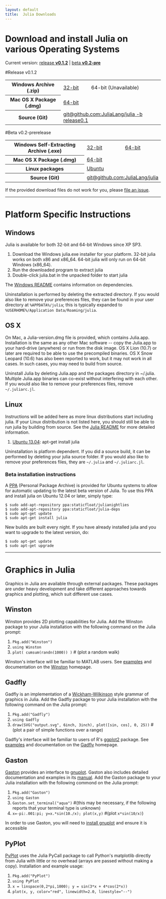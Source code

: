 ```yaml
---
layout: default
title:  Julia Downloads
---
```


# Download and install Julia on various Operating Systems

Current version: [release **v0.1.2**](http://code.google.com/p/julialang/downloads/list) | [beta **v0.2-pre**](#beta)

<span id="stable"/>
#Release v0.1.2
<table class="downloads"><tbody>
<tr>
    <th> Windows Archive (.zip) </th>
    <td> <a href="http://julialang.googlecode.com/files/julia0.1.2-WINNT-i686%2BGit.zip">32-bit</a> </td>
    <td> 64-bit (Unavailable) </td>
</tr>
<tr>
    <th> Mac OS X Package (.dmg) </th>
<!--<td>32-bit</td>-->
    <td colspan=2> <a href="http://julialang.googlecode.com/files/Julia-0.1.2.dmg">64-bit</a> </td>
</tr>
<tr>
    <th> Source (Git) </th>
    <td colspan=2> <a href="https://github.com/JuliaLang/julia/tree/release-0.1">git@github.com:JuliaLang/julia -b release0.1</a> </td>
</tr>
</tbody></table>

<span id="beta"/>
#Beta v0.2-prerelease
<table class="downloads"><tbody>
<tr>
    <th> Windows Self-Extracting Archive (.exe) </th>
    <td> <a href="http://s3.amazonaws.com/julialang/bin/winnt/x86/0.2/julia-0.2pre-d32bc80882-win32.exe">32-bit</a> </td>
    <td> <a href="http://s3.amazonaws.com/julialang/bin/winnt/x64/0.2/julia-0.2pre-d32bc80882-win64.exe">64-bit</a> </td>
</tr>
<tr>
    <th> Mac OS X Package (.dmg) </th>
<!--<td> 32-bit </td>-->
    <td colspan=2> <a href="https://s3.amazonaws.com/julialang/bin/osx/x64/0.2/julia-0.2-unstable.dmg">64-bit</a> </td>
</tr>
<tr>
    <th> Linux packages </th>
    <td colspan=2> <a href="https://launchpad.net/~staticfloat/+archive/julianightlies">Ubuntu</a> </td>
</tr>
<tr>
    <th> Source (Git) </th>
    <td colspan=2> <a href="https://github.com/JuliaLang/julia">git@github.com:JuliaLang/julia</a> </td>
</tr>
</tbody></table>

If the provided download files do not work for you, please [file an issue](https://github.com/JuliaLang/julia/issues).

---
# Platform Specific Instructions

## Windows

Julia is available for both 32-bit and 64-bit Windows since XP SP3.

1. Download the Windows julia.exe installer for your platform. 32-bit julia works on both x86 and x86_64. 64-bit julia will only run on 64-bit Windows (x86_64).
2. Run the downloaded program to extract julia
3. Double-click julia.bat in the unpacked folder to start julia

The [Windows README](https://github.com/JuliaLang/julia/blob/master/README.windows.md) contains information on dependencies.

Uninstallation is performed by deleting the extracted directory. If you would also like to remove your preferences files, they can be found in your user directory at `%APPDATA%/julia`; this is typically expanded to `%USERHOME%/Application Data/Roaming/julia`.

## OS X

On Mac, a Julia-version.dmg file is provided, which contains Julia.app. Installation is the same as any other Mac software -- copy the Julia.app to your hard-drive (anywhere) or run from the disk image. OS X Lion (10.7) or later are required to be able to use the precompiled binaries. OS X Snow Leopard (10.6) has also been reported to work, but it may not work in all cases. In such cases, you may need to build from source.

Uninstall Julia by deleting Julia.app and the packages directory in ~/.julia. Multiple Julia.app binaries can co-exist without interfering with each other. If you would also like to remove your preferences files, remove `~/.juliarc.jl`.

## Linux

Instructions will be added here as more linux distributions start including julia. If your Linux distribution is not listed here, you should still be able to run julia by building from source. See the [Julia README](https://github.com/JuliaLang/julia/blob/master/README.md) for more detailed information.

1. [Ubuntu 13.04](http://packages.ubuntu.com/raring/julia): apt-get install julia

Uninstallation is platform dependent. If you did a source build, it can be performed by deleting your julia source folder. If you would also like to remove your preferences files, they are `~/.julia` and `~/.juliarc.jl`.

### Beta installation instructions
A [PPA](https://launchpad.net/~staticfloat/+archive/julianightlies) (Personal Package Archive) is provided for Ubuntu systems to allow for automatic updating to the latest beta version of Julia.  To use this PPA and install julia on Ubuntu 12.04 or later, simply type:

    $ sudo add-apt-repository ppa:staticfloat/julianightlies
    $ sudo add-apt-repository ppa:staticfloat/julia-deps
    $ sudo apt-get update
    $ sudo apt-get install julia

New builds are built every night. If you have already installed julia and you want to upgrade to the latest version, do:

    $ sudo apt-get update
    $ sudo apt-get upgrade

---
# Graphics in Julia

Graphics in Julia are available through external packages. These packages are under heavy development and take different approaches towards graphics and plotting, which suit different use cases.

## Winston

Winston provides 2D plotting capabilities for Julia. Add the Winston package to your Julia installation with the following command on the Julia prompt:

1. `Pkg.add("Winston")`
2. `using Winston`
3. `plot( cumsum(randn(1000)) )` # (plot a random walk)

Winston's interface will be familiar to MATLAB users. See [examples](https://github.com/nolta/Winston.jl/blob/master/doc/examples.md) and documentation on the [Winston](https://github.com/nolta/Winston.jl) homepage.

## Gadfly

Gadfly is an implementation of a [Wickham-Wilkinson](http://www.cs.uic.edu/%7Ewilkinson/TheGrammarOfGraphics/GOG.html) style grammar of graphics in Julia. Add the Gadfly package to your Julia installation with the following command on the Julia prompt:

1. `Pkg.add("Gadfly")`
2. `using Gadfly`
3. `draw(SVG("output.svg", 6inch, 3inch), plot([sin, cos], 0, 25))` #(plot a pair of simple functions over a range)

Gadfly's interface will be familiar to users of R's [ggplot2](http://ggplot2.org) package. See [examples](http://dcjones.github.com/Gadfly.jl/doc/) and documentation on the [Gadfly](https://github.com/dcjones/Gadfly.jl) homepage.

## Gaston

[Gaston](https://github.com/mbaz/Gaston.jl) provides an interface to [gnuplot](http://www.gnuplot.info). Gaston also includes detailed documentation and examples in its [manual](https://bitbucket.org/mbaz/gaston/downloads/gastondoc-0.5.5.pdf). Add the Gaston package to your Julia installation with the following commond on the Julia prompt:

1. `Pkg.add("Gaston")`
2. `using Gaston`
3. `Gaston.set_terminal("aqua")` #(this may be necessary, if the following reports that your terminal type is unknown)
4. `x=-pi:.001:pi; y=x.*sin(10./x); plot(x,y)` #(plot `x*sin(10/x)`)

In order to use Gaston, you will need to [install gnuplot](http://www.gnuplot.info/download.html) and ensure it is accessible

## PyPlot

[PyPlot](https://github.com/stevengj/PyPlot.jl) uses the Julia PyCall package to call Python's matplotlib directly from Julia with little or no overhead (arrays are passed without making a copy). Installation and example usage:

1. `Pkg.add("PyPlot")`
2. `using PyPlot`
3. `x = linspace(0,2*pi,1000); y = sin(3*x + 4*cos(2*x))`
4. `plot(x, y, color="red", linewidth=2.0, linestyle="--")`
